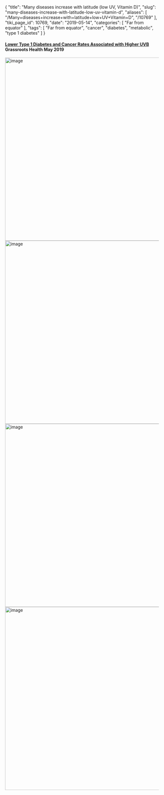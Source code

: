 {
    "title": "Many diseases increase with latitude (low UV, Vitamin D)",
    "slug": "many-diseases-increase-with-latitude-low-uv-vitamin-d",
    "aliases": [
        "/Many+diseases+increase+with+latitude+low+UV+Vitamin+D",
        "/10769"
    ],
    "tiki_page_id": 10769,
    "date": "2019-05-14",
    "categories": [
        "Far from equator"
    ],
    "tags": [
        "Far from equator",
        "cancer",
        "diabetes",
        "metabolic",
        "type 1 diabetes"
    ]
}


#### [Lower Type 1 Diabetes and Cancer Rates Associated with Higher UVB](http://campaign.r20.constantcontact.com/render?m=1102722411090&ca=7c22b3b0-32c0-4ab8-b2f7-9d899b89d4e4) Grassroots Health May 2019

<img src="https://d378j1rmrlek7x.cloudfront.net/attachments/jpeg/t1-diabetes.jpg" alt="image" width="600">

<img src="https://d378j1rmrlek7x.cloudfront.net/attachments/jpeg/lung-cancer-latitude.jpg" alt="image" width="600">

<img src="https://d378j1rmrlek7x.cloudfront.net/attachments/jpeg/breast-cancer-latitude.jpg" alt="image" width="600">

<img src="https://d378j1rmrlek7x.cloudfront.net/attachments/jpeg/colorectal-cancer-latitude.jpg" alt="image" width="600">